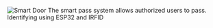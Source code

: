 ![Smart Door](https://user-images.githubusercontent.com/121240992/223063021-f8fab68c-49d5-4973-815f-0452b69bf63f.jpg)
The smart pass system allows authorized users to pass. Identifying using ESP32 and IRFID
